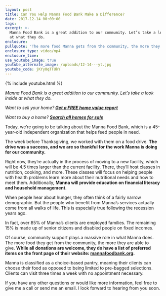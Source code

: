 ```yaml
---
layout: post
title: Can You Help Manna Food Bank Make a Difference?
date: 2017-12-14 00:00:00
tags:
excerpt: >-
  Manna Food Bank is a great addition to our community. Let’s take a look inside
  at what they do.
enclosure:
pullquote: 'The more food Manna gets from the community, the more they are able to give.'
enclosure_type: video/mp4
enclosure_time:
use_youtube_image: true
youtube_alternate_image: /uploads/12-14---yt.jpg
youtube_code: jKYyOqTTUkY
---
```



{% include youtube.html %}

*Manna Food Bank is a great addition to our community. Let’s take a look inside at what they do.*

*Want to sell your home?**&nbsp;[Get a FREE home value report](http://www.propertyhomevalue.com/)***

*Want to buy a home?&nbsp;**[Search all homes for sale](http://www.radkeagency.com/homes-for-sale)***

Today, we’re going to be talking about the Manna Food Bank, which is a 45-year-old independent organization that helps feed people in need.

The week before Thanksgiving, we worked with them on a food drive.&nbsp;**The drive was a success, and we are so thankful for the work Manna is doing for our community.**

Right now, they’re actually in the process of moving to a new facility, which will be 4.5 times larger than the current facility. There, they’ll host classes in nutrition, cooking, and more. These classes will focus on helping people with health problems learn more about their nutritional needs and how to meet them. Additionally,&nbsp;**Manna will provide education on financial literacy and household management.**

When people hear about hunger, they often think of a fairly narrow demographic. But the people who benefit from Manna’s services actually come from all walks of life. This is especially true following the recession years ago.

In fact, over 85% of Manna’s clients are employed families. The remaining 15% is made up of senior citizens and disabled people on fixed incomes.

Of course, community support plays a massive role in what Manna does. The more food they get from the community, the more they are able to give.&nbsp;**While all donations are welcome, they do have a list of preferred items on the front page of their website: [mannafoodbank.org](https://www.mannafoodbank.org).**

Manna is classified as a choice-based pantry, meaning their clients can choose their food as opposed to being limited to pre-bagged selections. Clients can visit three times a week with no appointment necessary.

If you have any other questions or would like more information, feel free to give me a call or send me an email. I look forward to hearing from you soon.